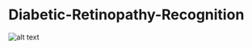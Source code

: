 # Diabetic-Retinopathy-Recognition
![alt text](https://github.com/mehmetburakeker/Diabetic-Retinopathy-Recognition/blob/master/allinone.png)
